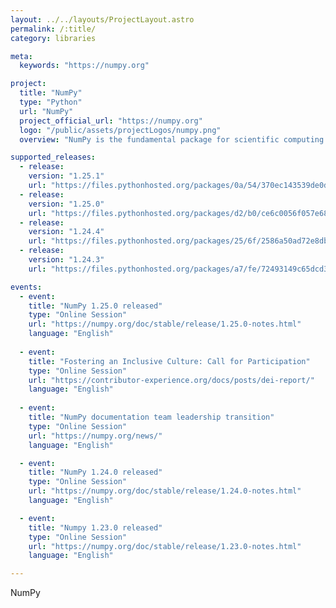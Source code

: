 ```yaml
---
layout: ../../layouts/ProjectLayout.astro
permalink: /:title/
category: libraries

meta:
  keywords: "https://numpy.org"

project:
  title: "NumPy"
  type: "Python"
  url: "NumPy"
  project_official_url: "https://numpy.org"
  logo: "/public/assets/projectLogos/numpy.png"
  overview: "NumPy is the fundamental package for scientific computing in Python. It is a Python library that provides a multidimensional array object, various derived objects (such as masked arrays and matrices), and an assortment of routines for fast operations on arrays, including mathematical, logical, shape manipulation, sorting, selecting, I/O, discrete Fourier transforms, basic linear algebra, basic statistical operations, random simulation and much more."

supported_releases:
  - release:
    version: "1.25.1"
    url: "https://files.pythonhosted.org/packages/0a/54/370ec143539de0dc09c3024b4fea99e76e3051bd6ad199ccf1e5b6bc05b7/numpy-1.25.1-cp39-cp39-manylinux_2_17_aarch64.manylinux2014_aarch64.whl"
  - release:
    version: "1.25.0"
    url: "https://files.pythonhosted.org/packages/d2/b0/ce6c0056f057e681b0b9f78900e122715389f865047c25fc2f37bfe2f8fe/numpy-1.25.0-cp39-cp39-manylinux_2_17_aarch64.manylinux2014_aarch64.whl"
  - release:
    version: "1.24.4"
    url: "https://files.pythonhosted.org/packages/25/6f/2586a50ad72e8dbb1d8381f837008a0321a3516dfd7cb57fc8cf7e4bb06b/numpy-1.24.4-cp38-cp38-manylinux_2_17_aarch64.manylinux2014_aarch64.whl"
  - release:
    version: "1.24.3"
    url: "https://files.pythonhosted.org/packages/a7/fe/72493149c65dcd39d8c8dc09870e242bd689d1db2bde3ec479807bf0d414/numpy-1.24.3-cp38-cp38-manylinux_2_17_aarch64.manylinux2014_aarch64.whl"

events:
  - event:
    title: "NumPy 1.25.0 released"
    type: "Online Session"
    url: "https://numpy.org/doc/stable/release/1.25.0-notes.html"
    language: "English"
  
  - event:
    title: "Fostering an Inclusive Culture: Call for Participation"
    type: "Online Session"
    url: "https://contributor-experience.org/docs/posts/dei-report/"
    language: "English"
  
  - event:
    title: "NumPy documentation team leadership transition"
    type: "Online Session"
    url: "https://numpy.org/news/"
    language: "English"

  - event:
    title: "NumPy 1.24.0 released"
    type: "Online Session"
    url: "https://numpy.org/doc/stable/release/1.24.0-notes.html"
    language: "English"

  - event:
    title: "Numpy 1.23.0 released"
    type: "Online Session"
    url: "https://numpy.org/doc/stable/release/1.23.0-notes.html"
    language: "English"

---
```


<p>NumPy</p>
